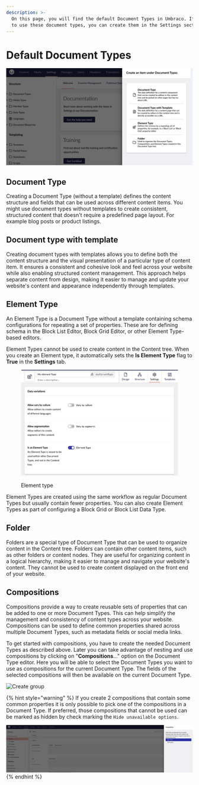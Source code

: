 ```yaml
---
description: >-
  On this page, you will find the default Document Types in Umbraco. If you want
  to use these document types, you can create them in the Settings section.
---
```


# Default Document Types

![Create Document Type](../images/CreateDoctype.png)

## Document Type

Creating a Document Type (without a template) defines the content structure and fields that can be used across different content items. You might use document types without templates to create consistent, structured content that doesn't require a predefined page layout. For example blog posts or product listings.

## Document type with template

Creating document types with templates allows you to define both the content structure and the visual presentation of a particular type of content item. It ensures a consistent and cohesive look and feel across your website while also enabling structured content management. This approach helps separate content from design, making it easier to manage and update your website's content and appearance independently through templates.

## Element Type

An Element Type is a Document Type without a template containing schema configurations for repeating a set of properties. These are for defining schema in the Block List Editor, Block Grid Editor, or other Element Type-based editors.

Element Types cannot be used to create content in the Content tree. When you create an Element type, it automatically sets the **Is Element Type** flag to **True** in the **Settings** tab.

<figure><img src="../../../.gitbook/assets/image.png" alt="Element type"><figcaption><p>Element type</p></figcaption></figure>

Element Types are created using the same workflow as regular Document Types but usually contain fewer properties. You can also create Element Types as part of configuring a Block Grid or Block List Data Type.

## Folder

Folders are a special type of Document Type that can be used to organize content in the Content tree. Folders can contain other content items, such as other folders or content nodes. They are useful for organizing content in a logical hierarchy, making it easier to manage and navigate your website's content. They cannot be used to create content displayed on the front end of your website.

## Compositions

Compositions provide a way to create reusable sets of properties that can be added to one or more Document Types. This can help simplify the management and consistency of content types across your website. Compositions can be used to define common properties shared across multiple Document Types, such as metadata fields or social media links.

To get started with compositions, you have to create the needed Document Types as described above. Later you can take advantage of nesting and use compositions by clicking on "**Compositions**..." option on the Document Type editor. Here you will be able to select the Document Types you want to use as compositions for the current Document Type. The fields of the selected compositions will then be available on the current Document Type.

![Create group](../images/createGroup\_new.png)

{% hint style="warning" %}
If you create 2 compositions that contain some common properties it is only possible to pick one of the compositions in a Document Type. If preferred, those compositions that cannot be used can be marked as hidden by check marking the `Hide unavailable options`.

<img src="../images/composition.png" alt="Composition" data-size="original">
{% endhint %}
